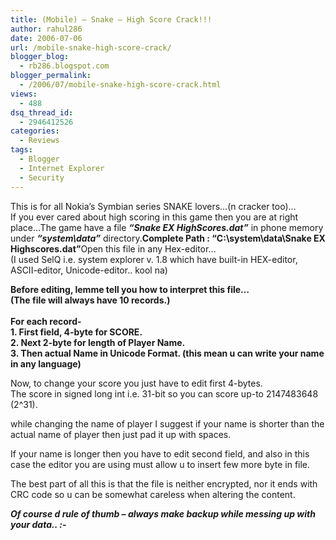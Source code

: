 ```yaml
---
title: (Mobile) – Snake – High Score Crack!!!
author: rahul286
date: 2006-07-06
url: /mobile-snake-high-score-crack/
blogger_blog:
  - rb286.blogspot.com
blogger_permalink:
  - /2006/07/mobile-snake-high-score-crack.html
views:
  - 488
dsq_thread_id:
  - 2946412526
categories:
  - Reviews
tags:
  - Blogger
  - Internet Explorer
  - Security
---
```

<div style="text-align: left">
  This is for all Nokia&#8217;s Symbian series SNAKE lovers&#8230;(n cracker too)&#8230;<br /> If you ever cared about high scoring in this game then you are at right place&#8230;The game have a file <span style="font-weight: bold; font-style: italic">&#8220;Snake EX HighScores.dat&#8221;</span> in phone memory under <span style="font-weight: bold; font-style: italic">&#8220;system\data&#8221;</span> directory.<span style="font-weight: bold">Complete Path : &#8220;C:\system\data\Snake EX Highscores.dat&#8221;</span>Open this file in any Hex-editor&#8230;<br /> (I used SelQ i.e. system explorer v. 1.8 which have built-in HEX-editor, ASCII-editor, Unicode-editor.. kool na)</p> 
  
  <p>
    <span style="font-weight: bold">Before editing, lemme tell you how to interpret this file&#8230;</span><br /> <span style="font-weight: bold">(The file will always have 10 records.)</span><br /> <span style="font-weight: bold"></span><span style="font-weight: bold"><br /> For each record- </span><br /> <span style="font-weight: bold"></span><span style="font-weight: bold">1. First field, 4-byte for SCORE.</span><br /> <span style="font-weight: bold"></span><span style="font-weight: bold"></span><span style="font-weight: bold">2. Next 2-byte for length of Player Name.<br /> </span><span style="font-weight: bold">3. Then actual Name in Unicode Format. (this mean u can write your name in any language)</span>
  </p>
  
  <p>
    Now, to change your score you just have to edit first 4-bytes.<br /> The score in signed long int i.e. 31-bit so you can score up-to 2147483648 (2^31).
  </p>
  
  <p>
    while changing the name of player I suggest if your name is shorter than the actual name of player then just pad it up with spaces.
  </p>
  
  <p>
    If your name is longer then you have to edit second field, and also in this case the editor you are using must allow u to insert few more byte in file.
  </p>
  
  <p>
    The best part of all this is that the file is neither encrypted, nor it ends with CRC code so u can be somewhat careless when altering the content.
  </p>
  
  <p>
    <span style="font-style: italic"><span style="font-weight: bold">Of course d rule of thumb &#8211; always make backup while messing up with your data.. <img src="http://devilsworkshop.org/wp-includes/images/smilies/simple-smile.png" alt=":-)" class="wp-smiley" style="height: 1em; max-height: 1em;" /></span></span></div>
